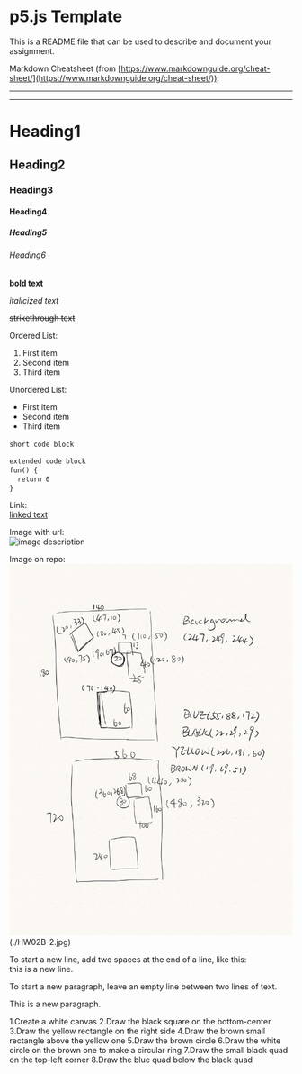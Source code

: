# p5.js Template

This is a README file that can be used to describe and document your assignment.

Markdown Cheatsheet (from [https://www.markdownguide.org/cheat-sheet/](https://www.markdownguide.org/cheat-sheet/)):

---
---

# Heading1
## Heading2
### Heading3
#### Heading4
##### Heading5
###### Heading6

**bold text**

*italicized text*

~~strikethrough text~~

Ordered List:
1. First item
2. Second item
3. Third item

Unordered List:
- First item
- Second item
- Third item

`short code block`

```
extended code block
fun() {
  return 0
}
```

Link:  
[linked text](https://www.example.com)


Image with url:  
![image description](https://dm-gy-6063-2023f-d.github.io/assets/homework/02/malevich-suprematism-self-portrait-in-two-dimensions.jpg)


Image on repo:  
![design process](./HW02B-1.jpg) (./HW02B-2.jpg)


To start a new line, add two spaces at the end of a line, like this:  
this is a new line.


To start a new paragraph, leave an empty line between two lines of text.

This is a new paragraph.

1.Create a white canvas
2.Draw the black square on the bottom-center
3.Draw the yellow rectangle on the right side
4.Draw the brown small rectangle above the yellow one
5.Draw the brown circle
6.Draw the white circle on the brown one to make a circular ring
7.Draw the small black quad on the top-left corner
8.Draw the blue quad below the black quad
